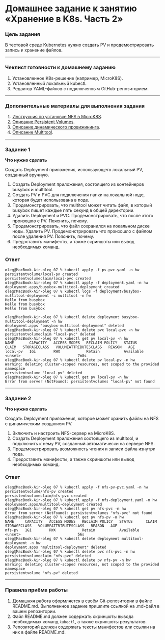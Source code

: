 # Домашнее задание к занятию «Хранение в K8s. Часть 2»

### Цель задания

В тестовой среде Kubernetes нужно создать PV и продемострировать запись и хранение файлов.

------

### Чеклист готовности к домашнему заданию

1. Установленное K8s-решение (например, MicroK8S).
2. Установленный локальный kubectl.
3. Редактор YAML-файлов с подключенным GitHub-репозиторием.

------

### Дополнительные материалы для выполнения задания

1. [Инструкция по установке NFS в MicroK8S](https://microk8s.io/docs/nfs). 
2. [Описание Persistent Volumes](https://kubernetes.io/docs/concepts/storage/persistent-volumes/). 
3. [Описание динамического провижининга](https://kubernetes.io/docs/concepts/storage/dynamic-provisioning/). 
4. [Описание Multitool](https://github.com/wbitt/Network-MultiTool).

------

### Задание 1

**Что нужно сделать**

Создать Deployment приложения, использующего локальный PV, созданный вручную.

1. Создать Deployment приложения, состоящего из контейнеров busybox и multitool.
2. Создать PV и PVC для подключения папки на локальной ноде, которая будет использована в поде.
3. Продемонстрировать, что multitool может читать файл, в который busybox пишет каждые пять секунд в общей директории. 
4. Удалить Deployment и PVC. Продемонстрировать, что после этого произошло с PV. Пояснить, почему.
5. Продемонстрировать, что файл сохранился на локальном диске ноды. Удалить PV.  Продемонстрировать что произошло с файлом после удаления PV. Пояснить, почему.
5. Предоставить манифесты, а также скриншоты или вывод необходимых команд.


### Ответ

```
oleg@MacBook-Air-oleg 07 % kubectl apply -f pv-pvc.yaml -n hw
persistentvolume/local-pv created
persistentvolumeclaim/local-pvc created
oleg@MacBook-Air-oleg 07 % kubectl apply -f deployment.yaml -n hw
deployment.apps/busybox-multitool-deployment created
oleg@MacBook-Air-oleg 07 % kubectl logs -f deployment/busybox-multitool-deployment -c multitool -n hw
Hello from busybox
Hello from busybox
Hello from busybox

oleg@MacBook-Air-oleg 07 % kubectl delete deployment busybox-multitool-deployment -n hw
deployment.apps "busybox-multitool-deployment" deleted
oleg@MacBook-Air-oleg 07 % kubectl delete pvc local-pvc -n hw
persistentvolumeclaim "local-pvc" deleted
oleg@MacBook-Air-oleg 07 % kubectl get pv local-pv -n hw
NAME       CAPACITY   ACCESS MODES   RECLAIM POLICY   STATUS      CLAIM   STORAGECLASS   VOLUMEATTRIBUTESCLASS   REASON   AGE
local-pv   1Gi        RWX            Retain           Available                          <unset>                          7m8s
oleg@MacBook-Air-oleg 07 % kubectl delete pv local-pv -n hw
Warning: deleting cluster-scoped resources, not scoped to the provided namespace
persistentvolume "local-pv" deleted
oleg@MacBook-Air-oleg 07 % kubectl get pv local-pv -n hw   
Error from server (NotFound): persistentvolumes "local-pv" not found
```
------

### Задание 2

**Что нужно сделать**

Создать Deployment приложения, которое может хранить файлы на NFS с динамическим созданием PV.

1. Включить и настроить NFS-сервер на MicroK8S.
2. Создать Deployment приложения состоящего из multitool, и подключить к нему PV, созданный автоматически на сервере NFS.
3. Продемонстрировать возможность чтения и записи файла изнутри пода. 
4. Предоставить манифесты, а также скриншоты или вывод необходимых команд.


### Ответ

```
oleg@MacBook-Air-oleg 07 % kubectl apply -f nfs-pv-pvc.yaml -n hw
persistentvolume/nfs-pv created
persistentvolumeclaim/nfs-pvc created
oleg@MacBook-Air-oleg 07 % kubectl apply -f nfs-deployment.yaml -n hw
deployment.apps/multitool-deployment created
oleg@MacBook-Air-oleg 07 % kubectl get pv nfs-pvc -n hw              
Error from server (NotFound): persistentvolumes "nfs-pvc" not found
oleg@MacBook-Air-oleg 07 % kubectl get pv nfs-pv -n hw               
NAME     CAPACITY   ACCESS MODES   RECLAIM POLICY   STATUS      CLAIM   STORAGECLASS   VOLUMEATTRIBUTESCLASS   REASON   AGE
nfs-pv   1Gi        RWX            Retain           Available                          <unset>                          56s
oleg@MacBook-Air-oleg 07 % kubectl delete deployment multitool-deployment -n hw
deployment.apps "multitool-deployment" deleted
oleg@MacBook-Air-oleg 07 % kubectl delete pvc nfs-pvc -n hw
persistentvolumeclaim "nfs-pvc" deleted
oleg@MacBook-Air-oleg 07 % kubectl delete pv nfs-pv -n hw
Warning: deleting cluster-scoped resources, not scoped to the provided namespace
persistentvolume "nfs-pv" deleted
```
------

### Правила приёма работы

1. Домашняя работа оформляется в своём Git-репозитории в файле README.md. Выполненное задание пришлите ссылкой на .md-файл в вашем репозитории.
2. Файл README.md должен содержать скриншоты вывода необходимых команд `kubectl`, а также скриншоты результатов.
3. Репозиторий должен содержать тексты манифестов или ссылки на них в файле README.md.